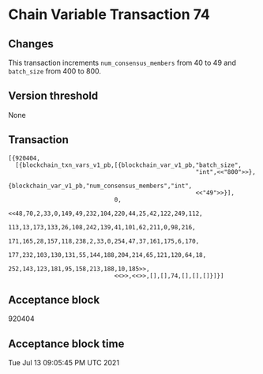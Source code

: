 # Chain Variable Transaction 74

## Changes

This transaction increments `num_consensus_members` from 40 to 49 and `batch_size` from 400 to 800.

## Version threshold

None

## Transaction


```
[{920404,
  [{blockchain_txn_vars_v1_pb,[{blockchain_var_v1_pb,"batch_size",
                                                     "int",<<"800">>},
                               {blockchain_var_v1_pb,"num_consensus_members","int",
                                                     <<"49">>}],
                              0,
                              <<48,70,2,33,0,149,49,232,104,220,44,25,42,122,249,112,
                                113,13,173,133,26,108,242,139,41,101,62,211,0,98,216,
                                171,165,28,157,118,238,2,33,0,254,47,37,161,175,6,170, 
                                177,232,103,130,131,55,144,188,204,214,65,121,120,64,18,
                                252,143,123,181,95,158,213,188,10,185>>,
                              <<>>,<<>>,[],[],74,[],[],[]}]}]
```

## Acceptance block

920404

## Acceptance block time

Tue Jul 13 09:05:45 PM UTC 2021
